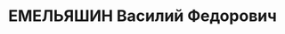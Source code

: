 ---
title: ЕМЕЛЬЯШИН Василий Федорович
description: "Род. в 1882, Орловская губ., русский, из крестьян, обр.: народное училище,\
  \ член ВКП(б) в 1920—1936. Проживал: г. Красноярск. В 20—30-е гг. работал в органах\
  \ милиции, затем начальник краевой конторы «Сельхозснабжения» (в прошлом тасеевский\
  \ партизан, командир 3-го батальона Северо-Канского фронта, член военсовета.) \n\
  \  Арестован 16.09.1936. Обв. по ст.17—58—8, 58—11 УК РСФСР. Приговор: 24.04.1937\
  \ – 10 лет тюремного заключения и 5 лет лишения политических прав с конфискацией\
  \ личного имущества. содержался в Красноярской тюрьме. \n  Реабилитирован ВК ВС\
  \ СССР 25.07.1957"
---